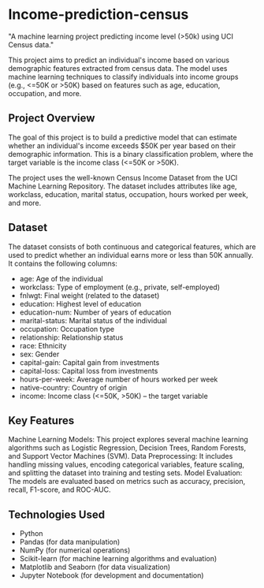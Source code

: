 # Income-prediction-census
"A machine learning project predicting income level (>50k) using UCI Census data."

This project aims to predict an individual's income based on various demographic features extracted from census data. The model uses machine learning techniques to classify individuals into income groups (e.g., <=50K or >50K) based on features such as age, education, occupation, and more.

## Project Overview

The goal of this project is to build a predictive model that can estimate whether an individual's income exceeds $50K per year based on their demographic information. This is a binary classification problem, where the target variable is the income class (<=50K or >50K).

The project uses the well-known Census Income Dataset from the UCI Machine Learning Repository. The dataset includes attributes like age, workclass, education, marital status, occupation, hours worked per week, and more.

## Dataset
The dataset consists of both continuous and categorical features, which are used to predict whether an individual earns more or less than 50K annually. It contains the following columns:

* age: Age of the individual
* workclass: Type of employment (e.g., private, self-employed)
* fnlwgt: Final weight (related to the dataset)
* education: Highest level of education
* education-num: Number of years of education
* marital-status: Marital status of the individual
* occupation: Occupation type
* relationship: Relationship status
* race: Ethnicity
* sex: Gender
* capital-gain: Capital gain from investments
* capital-loss: Capital loss from investments
* hours-per-week: Average number of hours worked per week
* native-country: Country of origin
* income: Income class (<=50K, >50K) – the target variable

## Key Features
Machine Learning Models: This project explores several machine learning algorithms such as Logistic Regression, Decision Trees, Random Forests, and Support Vector Machines (SVM).
Data Preprocessing: It includes handling missing values, encoding categorical variables, feature scaling, and splitting the dataset into training and testing sets.
Model Evaluation: The models are evaluated based on metrics such as accuracy, precision, recall, F1-score, and ROC-AUC.

## Technologies Used
* Python
* Pandas (for data manipulation)
* NumPy (for numerical operations)
* Scikit-learn (for machine learning algorithms and evaluation)
* Matplotlib and Seaborn (for data visualization)
* Jupyter Notebook (for development and documentation)
